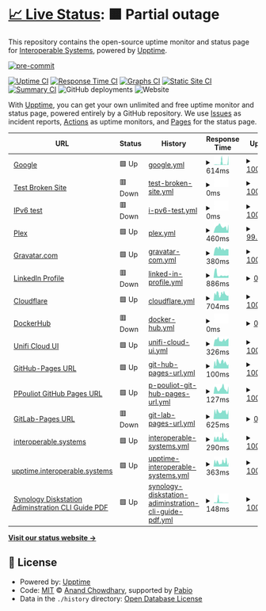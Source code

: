 # [📈 Live Status](https://upptime.interoperable.systems): <!--live status--> **🟧 Partial outage**

This repository contains the open-source uptime monitor and status page for [Interoperable Systems](https://interoperable.systems), powered by [Upptime](https://github.com/upptime/upptime).

<!-- BADGIE TIME -->

[![pre-commit](https://img.shields.io/badge/pre--commit-enabled-brightgreen?logo=pre-commit)](https://github.com/pre-commit/pre-commit)

<!-- END BADGIE TIME -->

[![Uptime CI](https://github.com/interoperable/upptime/workflows/Uptime%20CI/badge.svg)](https://github.com/interoperable/upptime/actions?query=workflow%3A%22Uptime+CI%22)
[![Response Time CI](https://github.com/interoperable/upptime/workflows/Response%20Time%20CI/badge.svg)](https://github.com/interoperable/upptime/actions?query=workflow%3A%22Response+Time+CI%22)
[![Graphs CI](https://github.com/interoperable/upptime/workflows/Graphs%20CI/badge.svg)](https://github.com/interoperable/upptime/actions?query=workflow%3A%22Graphs+CI%22)
[![Static Site CI](https://github.com/interoperable/upptime/workflows/Static%20Site%20CI/badge.svg)](https://github.com/interoperable/upptime/actions?query=workflow%3A%22Static+Site+CI%22)
[![Summary CI](https://github.com/interoperable/upptime/workflows/Summary%20CI/badge.svg)](https://github.com/interoperable/upptime/actions?query=workflow%3A%22Summary+CI%22)
![GitHub deployments](https://img.shields.io/github/deployments/interoperable/uptime/github-pages)
![Website](https://img.shields.io/website?url=https%3A%2F%2Fupptime.interoperable.systems)

With [Upptime](https://upptime.js.org), you can get your own unlimited and free uptime monitor and status page, powered entirely by a GitHub repository. We use [Issues](https://github.com/interoperable/upptime/issues) as incident reports, [Actions](https://github.com/interoperable/upptime/actions) as uptime monitors, and [Pages](https://upptime.interoperable.systems) for the status page.

<!--start: status pages-->
<!-- This summary is generated by Upptime (https://github.com/upptime/upptime) -->
<!-- Do not edit this manually, your changes will be overwritten -->
<!-- prettier-ignore -->
| URL | Status | History | Response Time | Uptime |
| --- | ------ | ------- | ------------- | ------ |
| <img alt="" src="https://icons.duckduckgo.com/ip3/www.google.com.ico" height="13"> [Google](https://www.google.com) | 🟩 Up | [google.yml](https://github.com/interoperable/upptime/commits/HEAD/history/google.yml) | <details><summary><img alt="Response time graph" src="./graphs/google/response-time-week.png" height="20"> 614ms</summary><br><a href="https://upptime.interoperable.systems/history/google"><img alt="Response time 411" src="https://img.shields.io/endpoint?url=https%3A%2F%2Fraw.githubusercontent.com%2Finteroperable%2Fupptime%2FHEAD%2Fapi%2Fgoogle%2Fresponse-time.json"></a><br><a href="https://upptime.interoperable.systems/history/google"><img alt="24-hour response time 94" src="https://img.shields.io/endpoint?url=https%3A%2F%2Fraw.githubusercontent.com%2Finteroperable%2Fupptime%2FHEAD%2Fapi%2Fgoogle%2Fresponse-time-day.json"></a><br><a href="https://upptime.interoperable.systems/history/google"><img alt="7-day response time 614" src="https://img.shields.io/endpoint?url=https%3A%2F%2Fraw.githubusercontent.com%2Finteroperable%2Fupptime%2FHEAD%2Fapi%2Fgoogle%2Fresponse-time-week.json"></a><br><a href="https://upptime.interoperable.systems/history/google"><img alt="30-day response time 411" src="https://img.shields.io/endpoint?url=https%3A%2F%2Fraw.githubusercontent.com%2Finteroperable%2Fupptime%2FHEAD%2Fapi%2Fgoogle%2Fresponse-time-month.json"></a><br><a href="https://upptime.interoperable.systems/history/google"><img alt="1-year response time 411" src="https://img.shields.io/endpoint?url=https%3A%2F%2Fraw.githubusercontent.com%2Finteroperable%2Fupptime%2FHEAD%2Fapi%2Fgoogle%2Fresponse-time-year.json"></a></details> | <details><summary><a href="https://upptime.interoperable.systems/history/google">100.00%</a></summary><a href="https://upptime.interoperable.systems/history/google"><img alt="All-time uptime 100.00%" src="https://img.shields.io/endpoint?url=https%3A%2F%2Fraw.githubusercontent.com%2Finteroperable%2Fupptime%2FHEAD%2Fapi%2Fgoogle%2Fuptime.json"></a><br><a href="https://upptime.interoperable.systems/history/google"><img alt="24-hour uptime 100.00%" src="https://img.shields.io/endpoint?url=https%3A%2F%2Fraw.githubusercontent.com%2Finteroperable%2Fupptime%2FHEAD%2Fapi%2Fgoogle%2Fuptime-day.json"></a><br><a href="https://upptime.interoperable.systems/history/google"><img alt="7-day uptime 100.00%" src="https://img.shields.io/endpoint?url=https%3A%2F%2Fraw.githubusercontent.com%2Finteroperable%2Fupptime%2FHEAD%2Fapi%2Fgoogle%2Fuptime-week.json"></a><br><a href="https://upptime.interoperable.systems/history/google"><img alt="30-day uptime 100.00%" src="https://img.shields.io/endpoint?url=https%3A%2F%2Fraw.githubusercontent.com%2Finteroperable%2Fupptime%2FHEAD%2Fapi%2Fgoogle%2Fuptime-month.json"></a><br><a href="https://upptime.interoperable.systems/history/google"><img alt="1-year uptime 100.00%" src="https://img.shields.io/endpoint?url=https%3A%2F%2Fraw.githubusercontent.com%2Finteroperable%2Fupptime%2FHEAD%2Fapi%2Fgoogle%2Fuptime-year.json"></a></details>
| <img alt="" src="https://icons.duckduckgo.com/ip3/thissitedoesnotexist.koj.co.ico" height="13"> [Test Broken Site](https://thissitedoesnotexist.koj.co) | 🟥 Down | [test-broken-site.yml](https://github.com/interoperable/upptime/commits/HEAD/history/test-broken-site.yml) | <details><summary><img alt="Response time graph" src="./graphs/test-broken-site/response-time-week.png" height="20"> 0ms</summary><br><a href="https://upptime.interoperable.systems/history/test-broken-site"><img alt="Response time 0" src="https://img.shields.io/endpoint?url=https%3A%2F%2Fraw.githubusercontent.com%2Finteroperable%2Fupptime%2FHEAD%2Fapi%2Ftest-broken-site%2Fresponse-time.json"></a><br><a href="https://upptime.interoperable.systems/history/test-broken-site"><img alt="24-hour response time 0" src="https://img.shields.io/endpoint?url=https%3A%2F%2Fraw.githubusercontent.com%2Finteroperable%2Fupptime%2FHEAD%2Fapi%2Ftest-broken-site%2Fresponse-time-day.json"></a><br><a href="https://upptime.interoperable.systems/history/test-broken-site"><img alt="7-day response time 0" src="https://img.shields.io/endpoint?url=https%3A%2F%2Fraw.githubusercontent.com%2Finteroperable%2Fupptime%2FHEAD%2Fapi%2Ftest-broken-site%2Fresponse-time-week.json"></a><br><a href="https://upptime.interoperable.systems/history/test-broken-site"><img alt="30-day response time 0" src="https://img.shields.io/endpoint?url=https%3A%2F%2Fraw.githubusercontent.com%2Finteroperable%2Fupptime%2FHEAD%2Fapi%2Ftest-broken-site%2Fresponse-time-month.json"></a><br><a href="https://upptime.interoperable.systems/history/test-broken-site"><img alt="1-year response time 0" src="https://img.shields.io/endpoint?url=https%3A%2F%2Fraw.githubusercontent.com%2Finteroperable%2Fupptime%2FHEAD%2Fapi%2Ftest-broken-site%2Fresponse-time-year.json"></a></details> | <details><summary><a href="https://upptime.interoperable.systems/history/test-broken-site">100.00%</a></summary><a href="https://upptime.interoperable.systems/history/test-broken-site"><img alt="All-time uptime 100.00%" src="https://img.shields.io/endpoint?url=https%3A%2F%2Fraw.githubusercontent.com%2Finteroperable%2Fupptime%2FHEAD%2Fapi%2Ftest-broken-site%2Fuptime.json"></a><br><a href="https://upptime.interoperable.systems/history/test-broken-site"><img alt="24-hour uptime 100.00%" src="https://img.shields.io/endpoint?url=https%3A%2F%2Fraw.githubusercontent.com%2Finteroperable%2Fupptime%2FHEAD%2Fapi%2Ftest-broken-site%2Fuptime-day.json"></a><br><a href="https://upptime.interoperable.systems/history/test-broken-site"><img alt="7-day uptime 100.00%" src="https://img.shields.io/endpoint?url=https%3A%2F%2Fraw.githubusercontent.com%2Finteroperable%2Fupptime%2FHEAD%2Fapi%2Ftest-broken-site%2Fuptime-week.json"></a><br><a href="https://upptime.interoperable.systems/history/test-broken-site"><img alt="30-day uptime 100.00%" src="https://img.shields.io/endpoint?url=https%3A%2F%2Fraw.githubusercontent.com%2Finteroperable%2Fupptime%2FHEAD%2Fapi%2Ftest-broken-site%2Fuptime-month.json"></a><br><a href="https://upptime.interoperable.systems/history/test-broken-site"><img alt="1-year uptime 100.00%" src="https://img.shields.io/endpoint?url=https%3A%2F%2Fraw.githubusercontent.com%2Finteroperable%2Fupptime%2FHEAD%2Fapi%2Ftest-broken-site%2Fuptime-year.json"></a></details>
| <img alt="" src="https://icons.duckduckgo.com/ip3/null.ico" height="13"> [IPv6 test](forwardemail.net) | 🟥 Down | [i-pv6-test.yml](https://github.com/interoperable/upptime/commits/HEAD/history/i-pv6-test.yml) | <details><summary><img alt="Response time graph" src="./graphs/i-pv6-test/response-time-week.png" height="20"> 0ms</summary><br><a href="https://upptime.interoperable.systems/history/i-pv6-test"><img alt="Response time 0" src="https://img.shields.io/endpoint?url=https%3A%2F%2Fraw.githubusercontent.com%2Finteroperable%2Fupptime%2FHEAD%2Fapi%2Fi-pv6-test%2Fresponse-time.json"></a><br><a href="https://upptime.interoperable.systems/history/i-pv6-test"><img alt="24-hour response time 0" src="https://img.shields.io/endpoint?url=https%3A%2F%2Fraw.githubusercontent.com%2Finteroperable%2Fupptime%2FHEAD%2Fapi%2Fi-pv6-test%2Fresponse-time-day.json"></a><br><a href="https://upptime.interoperable.systems/history/i-pv6-test"><img alt="7-day response time 0" src="https://img.shields.io/endpoint?url=https%3A%2F%2Fraw.githubusercontent.com%2Finteroperable%2Fupptime%2FHEAD%2Fapi%2Fi-pv6-test%2Fresponse-time-week.json"></a><br><a href="https://upptime.interoperable.systems/history/i-pv6-test"><img alt="30-day response time 0" src="https://img.shields.io/endpoint?url=https%3A%2F%2Fraw.githubusercontent.com%2Finteroperable%2Fupptime%2FHEAD%2Fapi%2Fi-pv6-test%2Fresponse-time-month.json"></a><br><a href="https://upptime.interoperable.systems/history/i-pv6-test"><img alt="1-year response time 0" src="https://img.shields.io/endpoint?url=https%3A%2F%2Fraw.githubusercontent.com%2Finteroperable%2Fupptime%2FHEAD%2Fapi%2Fi-pv6-test%2Fresponse-time-year.json"></a></details> | <details><summary><a href="https://upptime.interoperable.systems/history/i-pv6-test">100.00%</a></summary><a href="https://upptime.interoperable.systems/history/i-pv6-test"><img alt="All-time uptime 100.00%" src="https://img.shields.io/endpoint?url=https%3A%2F%2Fraw.githubusercontent.com%2Finteroperable%2Fupptime%2FHEAD%2Fapi%2Fi-pv6-test%2Fuptime.json"></a><br><a href="https://upptime.interoperable.systems/history/i-pv6-test"><img alt="24-hour uptime 100.00%" src="https://img.shields.io/endpoint?url=https%3A%2F%2Fraw.githubusercontent.com%2Finteroperable%2Fupptime%2FHEAD%2Fapi%2Fi-pv6-test%2Fuptime-day.json"></a><br><a href="https://upptime.interoperable.systems/history/i-pv6-test"><img alt="7-day uptime 100.00%" src="https://img.shields.io/endpoint?url=https%3A%2F%2Fraw.githubusercontent.com%2Finteroperable%2Fupptime%2FHEAD%2Fapi%2Fi-pv6-test%2Fuptime-week.json"></a><br><a href="https://upptime.interoperable.systems/history/i-pv6-test"><img alt="30-day uptime 100.00%" src="https://img.shields.io/endpoint?url=https%3A%2F%2Fraw.githubusercontent.com%2Finteroperable%2Fupptime%2FHEAD%2Fapi%2Fi-pv6-test%2Fuptime-month.json"></a><br><a href="https://upptime.interoperable.systems/history/i-pv6-test"><img alt="1-year uptime 100.00%" src="https://img.shields.io/endpoint?url=https%3A%2F%2Fraw.githubusercontent.com%2Finteroperable%2Fupptime%2FHEAD%2Fapi%2Fi-pv6-test%2Fuptime-year.json"></a></details>
| <img alt="" src="https://icons.duckduckgo.com/ip3/plex.tv.ico" height="13"> [Plex](https://plex.tv) | 🟩 Up | [plex.yml](https://github.com/interoperable/upptime/commits/HEAD/history/plex.yml) | <details><summary><img alt="Response time graph" src="./graphs/plex/response-time-week.png" height="20"> 460ms</summary><br><a href="https://upptime.interoperable.systems/history/plex"><img alt="Response time 457" src="https://img.shields.io/endpoint?url=https%3A%2F%2Fraw.githubusercontent.com%2Finteroperable%2Fupptime%2FHEAD%2Fapi%2Fplex%2Fresponse-time.json"></a><br><a href="https://upptime.interoperable.systems/history/plex"><img alt="24-hour response time 140" src="https://img.shields.io/endpoint?url=https%3A%2F%2Fraw.githubusercontent.com%2Finteroperable%2Fupptime%2FHEAD%2Fapi%2Fplex%2Fresponse-time-day.json"></a><br><a href="https://upptime.interoperable.systems/history/plex"><img alt="7-day response time 460" src="https://img.shields.io/endpoint?url=https%3A%2F%2Fraw.githubusercontent.com%2Finteroperable%2Fupptime%2FHEAD%2Fapi%2Fplex%2Fresponse-time-week.json"></a><br><a href="https://upptime.interoperable.systems/history/plex"><img alt="30-day response time 457" src="https://img.shields.io/endpoint?url=https%3A%2F%2Fraw.githubusercontent.com%2Finteroperable%2Fupptime%2FHEAD%2Fapi%2Fplex%2Fresponse-time-month.json"></a><br><a href="https://upptime.interoperable.systems/history/plex"><img alt="1-year response time 457" src="https://img.shields.io/endpoint?url=https%3A%2F%2Fraw.githubusercontent.com%2Finteroperable%2Fupptime%2FHEAD%2Fapi%2Fplex%2Fresponse-time-year.json"></a></details> | <details><summary><a href="https://upptime.interoperable.systems/history/plex">99.84%</a></summary><a href="https://upptime.interoperable.systems/history/plex"><img alt="All-time uptime 99.86%" src="https://img.shields.io/endpoint?url=https%3A%2F%2Fraw.githubusercontent.com%2Finteroperable%2Fupptime%2FHEAD%2Fapi%2Fplex%2Fuptime.json"></a><br><a href="https://upptime.interoperable.systems/history/plex"><img alt="24-hour uptime 100.00%" src="https://img.shields.io/endpoint?url=https%3A%2F%2Fraw.githubusercontent.com%2Finteroperable%2Fupptime%2FHEAD%2Fapi%2Fplex%2Fuptime-day.json"></a><br><a href="https://upptime.interoperable.systems/history/plex"><img alt="7-day uptime 99.84%" src="https://img.shields.io/endpoint?url=https%3A%2F%2Fraw.githubusercontent.com%2Finteroperable%2Fupptime%2FHEAD%2Fapi%2Fplex%2Fuptime-week.json"></a><br><a href="https://upptime.interoperable.systems/history/plex"><img alt="30-day uptime 99.86%" src="https://img.shields.io/endpoint?url=https%3A%2F%2Fraw.githubusercontent.com%2Finteroperable%2Fupptime%2FHEAD%2Fapi%2Fplex%2Fuptime-month.json"></a><br><a href="https://upptime.interoperable.systems/history/plex"><img alt="1-year uptime 99.86%" src="https://img.shields.io/endpoint?url=https%3A%2F%2Fraw.githubusercontent.com%2Finteroperable%2Fupptime%2FHEAD%2Fapi%2Fplex%2Fuptime-year.json"></a></details>
| <img alt="" src="https://icons.duckduckgo.com/ip3/gravatar.com.ico" height="13"> [Gravatar.com](https://gravatar.com/valiantly040d60ddad) | 🟩 Up | [gravatar-com.yml](https://github.com/interoperable/upptime/commits/HEAD/history/gravatar-com.yml) | <details><summary><img alt="Response time graph" src="./graphs/gravatar-com/response-time-week.png" height="20"> 380ms</summary><br><a href="https://upptime.interoperable.systems/history/gravatar-com"><img alt="Response time 414" src="https://img.shields.io/endpoint?url=https%3A%2F%2Fraw.githubusercontent.com%2Finteroperable%2Fupptime%2FHEAD%2Fapi%2Fgravatar-com%2Fresponse-time.json"></a><br><a href="https://upptime.interoperable.systems/history/gravatar-com"><img alt="24-hour response time 428" src="https://img.shields.io/endpoint?url=https%3A%2F%2Fraw.githubusercontent.com%2Finteroperable%2Fupptime%2FHEAD%2Fapi%2Fgravatar-com%2Fresponse-time-day.json"></a><br><a href="https://upptime.interoperable.systems/history/gravatar-com"><img alt="7-day response time 380" src="https://img.shields.io/endpoint?url=https%3A%2F%2Fraw.githubusercontent.com%2Finteroperable%2Fupptime%2FHEAD%2Fapi%2Fgravatar-com%2Fresponse-time-week.json"></a><br><a href="https://upptime.interoperable.systems/history/gravatar-com"><img alt="30-day response time 414" src="https://img.shields.io/endpoint?url=https%3A%2F%2Fraw.githubusercontent.com%2Finteroperable%2Fupptime%2FHEAD%2Fapi%2Fgravatar-com%2Fresponse-time-month.json"></a><br><a href="https://upptime.interoperable.systems/history/gravatar-com"><img alt="1-year response time 414" src="https://img.shields.io/endpoint?url=https%3A%2F%2Fraw.githubusercontent.com%2Finteroperable%2Fupptime%2FHEAD%2Fapi%2Fgravatar-com%2Fresponse-time-year.json"></a></details> | <details><summary><a href="https://upptime.interoperable.systems/history/gravatar-com">100.00%</a></summary><a href="https://upptime.interoperable.systems/history/gravatar-com"><img alt="All-time uptime 100.00%" src="https://img.shields.io/endpoint?url=https%3A%2F%2Fraw.githubusercontent.com%2Finteroperable%2Fupptime%2FHEAD%2Fapi%2Fgravatar-com%2Fuptime.json"></a><br><a href="https://upptime.interoperable.systems/history/gravatar-com"><img alt="24-hour uptime 100.00%" src="https://img.shields.io/endpoint?url=https%3A%2F%2Fraw.githubusercontent.com%2Finteroperable%2Fupptime%2FHEAD%2Fapi%2Fgravatar-com%2Fuptime-day.json"></a><br><a href="https://upptime.interoperable.systems/history/gravatar-com"><img alt="7-day uptime 100.00%" src="https://img.shields.io/endpoint?url=https%3A%2F%2Fraw.githubusercontent.com%2Finteroperable%2Fupptime%2FHEAD%2Fapi%2Fgravatar-com%2Fuptime-week.json"></a><br><a href="https://upptime.interoperable.systems/history/gravatar-com"><img alt="30-day uptime 100.00%" src="https://img.shields.io/endpoint?url=https%3A%2F%2Fraw.githubusercontent.com%2Finteroperable%2Fupptime%2FHEAD%2Fapi%2Fgravatar-com%2Fuptime-month.json"></a><br><a href="https://upptime.interoperable.systems/history/gravatar-com"><img alt="1-year uptime 100.00%" src="https://img.shields.io/endpoint?url=https%3A%2F%2Fraw.githubusercontent.com%2Finteroperable%2Fupptime%2FHEAD%2Fapi%2Fgravatar-com%2Fuptime-year.json"></a></details>
| <img alt="" src="https://icons.duckduckgo.com/ip3/www.linkedin.com.ico" height="13"> [LinkedIn Profile](https://www.linkedin.com/in/peterpouliot) | 🟥 Down | [linked-in-profile.yml](https://github.com/interoperable/upptime/commits/HEAD/history/linked-in-profile.yml) | <details><summary><img alt="Response time graph" src="./graphs/linked-in-profile/response-time-week.png" height="20"> 886ms</summary><br><a href="https://upptime.interoperable.systems/history/linked-in-profile"><img alt="Response time 1335" src="https://img.shields.io/endpoint?url=https%3A%2F%2Fraw.githubusercontent.com%2Finteroperable%2Fupptime%2FHEAD%2Fapi%2Flinked-in-profile%2Fresponse-time.json"></a><br><a href="https://upptime.interoperable.systems/history/linked-in-profile"><img alt="24-hour response time 887" src="https://img.shields.io/endpoint?url=https%3A%2F%2Fraw.githubusercontent.com%2Finteroperable%2Fupptime%2FHEAD%2Fapi%2Flinked-in-profile%2Fresponse-time-day.json"></a><br><a href="https://upptime.interoperable.systems/history/linked-in-profile"><img alt="7-day response time 886" src="https://img.shields.io/endpoint?url=https%3A%2F%2Fraw.githubusercontent.com%2Finteroperable%2Fupptime%2FHEAD%2Fapi%2Flinked-in-profile%2Fresponse-time-week.json"></a><br><a href="https://upptime.interoperable.systems/history/linked-in-profile"><img alt="30-day response time 1335" src="https://img.shields.io/endpoint?url=https%3A%2F%2Fraw.githubusercontent.com%2Finteroperable%2Fupptime%2FHEAD%2Fapi%2Flinked-in-profile%2Fresponse-time-month.json"></a><br><a href="https://upptime.interoperable.systems/history/linked-in-profile"><img alt="1-year response time 1335" src="https://img.shields.io/endpoint?url=https%3A%2F%2Fraw.githubusercontent.com%2Finteroperable%2Fupptime%2FHEAD%2Fapi%2Flinked-in-profile%2Fresponse-time-year.json"></a></details> | <details><summary><a href="https://upptime.interoperable.systems/history/linked-in-profile">0.00%</a></summary><a href="https://upptime.interoperable.systems/history/linked-in-profile"><img alt="All-time uptime 0.00%" src="https://img.shields.io/endpoint?url=https%3A%2F%2Fraw.githubusercontent.com%2Finteroperable%2Fupptime%2FHEAD%2Fapi%2Flinked-in-profile%2Fuptime.json"></a><br><a href="https://upptime.interoperable.systems/history/linked-in-profile"><img alt="24-hour uptime 0.00%" src="https://img.shields.io/endpoint?url=https%3A%2F%2Fraw.githubusercontent.com%2Finteroperable%2Fupptime%2FHEAD%2Fapi%2Flinked-in-profile%2Fuptime-day.json"></a><br><a href="https://upptime.interoperable.systems/history/linked-in-profile"><img alt="7-day uptime 0.00%" src="https://img.shields.io/endpoint?url=https%3A%2F%2Fraw.githubusercontent.com%2Finteroperable%2Fupptime%2FHEAD%2Fapi%2Flinked-in-profile%2Fuptime-week.json"></a><br><a href="https://upptime.interoperable.systems/history/linked-in-profile"><img alt="30-day uptime 0.00%" src="https://img.shields.io/endpoint?url=https%3A%2F%2Fraw.githubusercontent.com%2Finteroperable%2Fupptime%2FHEAD%2Fapi%2Flinked-in-profile%2Fuptime-month.json"></a><br><a href="https://upptime.interoperable.systems/history/linked-in-profile"><img alt="1-year uptime 0.00%" src="https://img.shields.io/endpoint?url=https%3A%2F%2Fraw.githubusercontent.com%2Finteroperable%2Fupptime%2FHEAD%2Fapi%2Flinked-in-profile%2Fuptime-year.json"></a></details>
| <img alt="" src="https://icons.duckduckgo.com/ip3/cloudflare.com.ico" height="13"> [Cloudflare](https://cloudflare.com) | 🟩 Up | [cloudflare.yml](https://github.com/interoperable/upptime/commits/HEAD/history/cloudflare.yml) | <details><summary><img alt="Response time graph" src="./graphs/cloudflare/response-time-week.png" height="20"> 704ms</summary><br><a href="https://upptime.interoperable.systems/history/cloudflare"><img alt="Response time 826" src="https://img.shields.io/endpoint?url=https%3A%2F%2Fraw.githubusercontent.com%2Finteroperable%2Fupptime%2FHEAD%2Fapi%2Fcloudflare%2Fresponse-time.json"></a><br><a href="https://upptime.interoperable.systems/history/cloudflare"><img alt="24-hour response time 415" src="https://img.shields.io/endpoint?url=https%3A%2F%2Fraw.githubusercontent.com%2Finteroperable%2Fupptime%2FHEAD%2Fapi%2Fcloudflare%2Fresponse-time-day.json"></a><br><a href="https://upptime.interoperable.systems/history/cloudflare"><img alt="7-day response time 704" src="https://img.shields.io/endpoint?url=https%3A%2F%2Fraw.githubusercontent.com%2Finteroperable%2Fupptime%2FHEAD%2Fapi%2Fcloudflare%2Fresponse-time-week.json"></a><br><a href="https://upptime.interoperable.systems/history/cloudflare"><img alt="30-day response time 826" src="https://img.shields.io/endpoint?url=https%3A%2F%2Fraw.githubusercontent.com%2Finteroperable%2Fupptime%2FHEAD%2Fapi%2Fcloudflare%2Fresponse-time-month.json"></a><br><a href="https://upptime.interoperable.systems/history/cloudflare"><img alt="1-year response time 826" src="https://img.shields.io/endpoint?url=https%3A%2F%2Fraw.githubusercontent.com%2Finteroperable%2Fupptime%2FHEAD%2Fapi%2Fcloudflare%2Fresponse-time-year.json"></a></details> | <details><summary><a href="https://upptime.interoperable.systems/history/cloudflare">100.00%</a></summary><a href="https://upptime.interoperable.systems/history/cloudflare"><img alt="All-time uptime 100.00%" src="https://img.shields.io/endpoint?url=https%3A%2F%2Fraw.githubusercontent.com%2Finteroperable%2Fupptime%2FHEAD%2Fapi%2Fcloudflare%2Fuptime.json"></a><br><a href="https://upptime.interoperable.systems/history/cloudflare"><img alt="24-hour uptime 100.00%" src="https://img.shields.io/endpoint?url=https%3A%2F%2Fraw.githubusercontent.com%2Finteroperable%2Fupptime%2FHEAD%2Fapi%2Fcloudflare%2Fuptime-day.json"></a><br><a href="https://upptime.interoperable.systems/history/cloudflare"><img alt="7-day uptime 100.00%" src="https://img.shields.io/endpoint?url=https%3A%2F%2Fraw.githubusercontent.com%2Finteroperable%2Fupptime%2FHEAD%2Fapi%2Fcloudflare%2Fuptime-week.json"></a><br><a href="https://upptime.interoperable.systems/history/cloudflare"><img alt="30-day uptime 100.00%" src="https://img.shields.io/endpoint?url=https%3A%2F%2Fraw.githubusercontent.com%2Finteroperable%2Fupptime%2FHEAD%2Fapi%2Fcloudflare%2Fuptime-month.json"></a><br><a href="https://upptime.interoperable.systems/history/cloudflare"><img alt="1-year uptime 100.00%" src="https://img.shields.io/endpoint?url=https%3A%2F%2Fraw.githubusercontent.com%2Finteroperable%2Fupptime%2FHEAD%2Fapi%2Fcloudflare%2Fuptime-year.json"></a></details>
| <img alt="" src="https://icons.duckduckgo.com/ip3/hub.docker.com.ico" height="13"> [DockerHub](https://hub.docker.com/orgs/interoperable/repositories) | 🟥 Down | [docker-hub.yml](https://github.com/interoperable/upptime/commits/HEAD/history/docker-hub.yml) | <details><summary><img alt="Response time graph" src="./graphs/docker-hub/response-time-week.png" height="20"> 0ms</summary><br><a href="https://upptime.interoperable.systems/history/docker-hub"><img alt="Response time 0" src="https://img.shields.io/endpoint?url=https%3A%2F%2Fraw.githubusercontent.com%2Finteroperable%2Fupptime%2FHEAD%2Fapi%2Fdocker-hub%2Fresponse-time.json"></a><br><a href="https://upptime.interoperable.systems/history/docker-hub"><img alt="24-hour response time 0" src="https://img.shields.io/endpoint?url=https%3A%2F%2Fraw.githubusercontent.com%2Finteroperable%2Fupptime%2FHEAD%2Fapi%2Fdocker-hub%2Fresponse-time-day.json"></a><br><a href="https://upptime.interoperable.systems/history/docker-hub"><img alt="7-day response time 0" src="https://img.shields.io/endpoint?url=https%3A%2F%2Fraw.githubusercontent.com%2Finteroperable%2Fupptime%2FHEAD%2Fapi%2Fdocker-hub%2Fresponse-time-week.json"></a><br><a href="https://upptime.interoperable.systems/history/docker-hub"><img alt="30-day response time 0" src="https://img.shields.io/endpoint?url=https%3A%2F%2Fraw.githubusercontent.com%2Finteroperable%2Fupptime%2FHEAD%2Fapi%2Fdocker-hub%2Fresponse-time-month.json"></a><br><a href="https://upptime.interoperable.systems/history/docker-hub"><img alt="1-year response time 0" src="https://img.shields.io/endpoint?url=https%3A%2F%2Fraw.githubusercontent.com%2Finteroperable%2Fupptime%2FHEAD%2Fapi%2Fdocker-hub%2Fresponse-time-year.json"></a></details> | <details><summary><a href="https://upptime.interoperable.systems/history/docker-hub">0.00%</a></summary><a href="https://upptime.interoperable.systems/history/docker-hub"><img alt="All-time uptime 0.00%" src="https://img.shields.io/endpoint?url=https%3A%2F%2Fraw.githubusercontent.com%2Finteroperable%2Fupptime%2FHEAD%2Fapi%2Fdocker-hub%2Fuptime.json"></a><br><a href="https://upptime.interoperable.systems/history/docker-hub"><img alt="24-hour uptime 0.00%" src="https://img.shields.io/endpoint?url=https%3A%2F%2Fraw.githubusercontent.com%2Finteroperable%2Fupptime%2FHEAD%2Fapi%2Fdocker-hub%2Fuptime-day.json"></a><br><a href="https://upptime.interoperable.systems/history/docker-hub"><img alt="7-day uptime 0.00%" src="https://img.shields.io/endpoint?url=https%3A%2F%2Fraw.githubusercontent.com%2Finteroperable%2Fupptime%2FHEAD%2Fapi%2Fdocker-hub%2Fuptime-week.json"></a><br><a href="https://upptime.interoperable.systems/history/docker-hub"><img alt="30-day uptime 0.00%" src="https://img.shields.io/endpoint?url=https%3A%2F%2Fraw.githubusercontent.com%2Finteroperable%2Fupptime%2FHEAD%2Fapi%2Fdocker-hub%2Fuptime-month.json"></a><br><a href="https://upptime.interoperable.systems/history/docker-hub"><img alt="1-year uptime 0.00%" src="https://img.shields.io/endpoint?url=https%3A%2F%2Fraw.githubusercontent.com%2Finteroperable%2Fupptime%2FHEAD%2Fapi%2Fdocker-hub%2Fuptime-year.json"></a></details>
| <img alt="" src="https://icons.duckduckgo.com/ip3/unifi.ui.com.ico" height="13"> [Unifi Cloud UI](https://unifi.ui.com) | 🟩 Up | [unifi-cloud-ui.yml](https://github.com/interoperable/upptime/commits/HEAD/history/unifi-cloud-ui.yml) | <details><summary><img alt="Response time graph" src="./graphs/unifi-cloud-ui/response-time-week.png" height="20"> 326ms</summary><br><a href="https://upptime.interoperable.systems/history/unifi-cloud-ui"><img alt="Response time 332" src="https://img.shields.io/endpoint?url=https%3A%2F%2Fraw.githubusercontent.com%2Finteroperable%2Fupptime%2FHEAD%2Fapi%2Funifi-cloud-ui%2Fresponse-time.json"></a><br><a href="https://upptime.interoperable.systems/history/unifi-cloud-ui"><img alt="24-hour response time 361" src="https://img.shields.io/endpoint?url=https%3A%2F%2Fraw.githubusercontent.com%2Finteroperable%2Fupptime%2FHEAD%2Fapi%2Funifi-cloud-ui%2Fresponse-time-day.json"></a><br><a href="https://upptime.interoperable.systems/history/unifi-cloud-ui"><img alt="7-day response time 326" src="https://img.shields.io/endpoint?url=https%3A%2F%2Fraw.githubusercontent.com%2Finteroperable%2Fupptime%2FHEAD%2Fapi%2Funifi-cloud-ui%2Fresponse-time-week.json"></a><br><a href="https://upptime.interoperable.systems/history/unifi-cloud-ui"><img alt="30-day response time 332" src="https://img.shields.io/endpoint?url=https%3A%2F%2Fraw.githubusercontent.com%2Finteroperable%2Fupptime%2FHEAD%2Fapi%2Funifi-cloud-ui%2Fresponse-time-month.json"></a><br><a href="https://upptime.interoperable.systems/history/unifi-cloud-ui"><img alt="1-year response time 332" src="https://img.shields.io/endpoint?url=https%3A%2F%2Fraw.githubusercontent.com%2Finteroperable%2Fupptime%2FHEAD%2Fapi%2Funifi-cloud-ui%2Fresponse-time-year.json"></a></details> | <details><summary><a href="https://upptime.interoperable.systems/history/unifi-cloud-ui">100.00%</a></summary><a href="https://upptime.interoperable.systems/history/unifi-cloud-ui"><img alt="All-time uptime 100.00%" src="https://img.shields.io/endpoint?url=https%3A%2F%2Fraw.githubusercontent.com%2Finteroperable%2Fupptime%2FHEAD%2Fapi%2Funifi-cloud-ui%2Fuptime.json"></a><br><a href="https://upptime.interoperable.systems/history/unifi-cloud-ui"><img alt="24-hour uptime 100.00%" src="https://img.shields.io/endpoint?url=https%3A%2F%2Fraw.githubusercontent.com%2Finteroperable%2Fupptime%2FHEAD%2Fapi%2Funifi-cloud-ui%2Fuptime-day.json"></a><br><a href="https://upptime.interoperable.systems/history/unifi-cloud-ui"><img alt="7-day uptime 100.00%" src="https://img.shields.io/endpoint?url=https%3A%2F%2Fraw.githubusercontent.com%2Finteroperable%2Fupptime%2FHEAD%2Fapi%2Funifi-cloud-ui%2Fuptime-week.json"></a><br><a href="https://upptime.interoperable.systems/history/unifi-cloud-ui"><img alt="30-day uptime 100.00%" src="https://img.shields.io/endpoint?url=https%3A%2F%2Fraw.githubusercontent.com%2Finteroperable%2Fupptime%2FHEAD%2Fapi%2Funifi-cloud-ui%2Fuptime-month.json"></a><br><a href="https://upptime.interoperable.systems/history/unifi-cloud-ui"><img alt="1-year uptime 100.00%" src="https://img.shields.io/endpoint?url=https%3A%2F%2Fraw.githubusercontent.com%2Finteroperable%2Fupptime%2FHEAD%2Fapi%2Funifi-cloud-ui%2Fuptime-year.json"></a></details>
| <img alt="" src="https://icons.duckduckgo.com/ip3/interoperable.github.io.ico" height="13"> [GitHub-Pages URL](https://interoperable.github.io) | 🟩 Up | [git-hub-pages-url.yml](https://github.com/interoperable/upptime/commits/HEAD/history/git-hub-pages-url.yml) | <details><summary><img alt="Response time graph" src="./graphs/git-hub-pages-url/response-time-week.png" height="20"> 100ms</summary><br><a href="https://upptime.interoperable.systems/history/git-hub-pages-url"><img alt="Response time 103" src="https://img.shields.io/endpoint?url=https%3A%2F%2Fraw.githubusercontent.com%2Finteroperable%2Fupptime%2FHEAD%2Fapi%2Fgit-hub-pages-url%2Fresponse-time.json"></a><br><a href="https://upptime.interoperable.systems/history/git-hub-pages-url"><img alt="24-hour response time 47" src="https://img.shields.io/endpoint?url=https%3A%2F%2Fraw.githubusercontent.com%2Finteroperable%2Fupptime%2FHEAD%2Fapi%2Fgit-hub-pages-url%2Fresponse-time-day.json"></a><br><a href="https://upptime.interoperable.systems/history/git-hub-pages-url"><img alt="7-day response time 100" src="https://img.shields.io/endpoint?url=https%3A%2F%2Fraw.githubusercontent.com%2Finteroperable%2Fupptime%2FHEAD%2Fapi%2Fgit-hub-pages-url%2Fresponse-time-week.json"></a><br><a href="https://upptime.interoperable.systems/history/git-hub-pages-url"><img alt="30-day response time 103" src="https://img.shields.io/endpoint?url=https%3A%2F%2Fraw.githubusercontent.com%2Finteroperable%2Fupptime%2FHEAD%2Fapi%2Fgit-hub-pages-url%2Fresponse-time-month.json"></a><br><a href="https://upptime.interoperable.systems/history/git-hub-pages-url"><img alt="1-year response time 103" src="https://img.shields.io/endpoint?url=https%3A%2F%2Fraw.githubusercontent.com%2Finteroperable%2Fupptime%2FHEAD%2Fapi%2Fgit-hub-pages-url%2Fresponse-time-year.json"></a></details> | <details><summary><a href="https://upptime.interoperable.systems/history/git-hub-pages-url">100.00%</a></summary><a href="https://upptime.interoperable.systems/history/git-hub-pages-url"><img alt="All-time uptime 55.43%" src="https://img.shields.io/endpoint?url=https%3A%2F%2Fraw.githubusercontent.com%2Finteroperable%2Fupptime%2FHEAD%2Fapi%2Fgit-hub-pages-url%2Fuptime.json"></a><br><a href="https://upptime.interoperable.systems/history/git-hub-pages-url"><img alt="24-hour uptime 100.00%" src="https://img.shields.io/endpoint?url=https%3A%2F%2Fraw.githubusercontent.com%2Finteroperable%2Fupptime%2FHEAD%2Fapi%2Fgit-hub-pages-url%2Fuptime-day.json"></a><br><a href="https://upptime.interoperable.systems/history/git-hub-pages-url"><img alt="7-day uptime 100.00%" src="https://img.shields.io/endpoint?url=https%3A%2F%2Fraw.githubusercontent.com%2Finteroperable%2Fupptime%2FHEAD%2Fapi%2Fgit-hub-pages-url%2Fuptime-week.json"></a><br><a href="https://upptime.interoperable.systems/history/git-hub-pages-url"><img alt="30-day uptime 55.43%" src="https://img.shields.io/endpoint?url=https%3A%2F%2Fraw.githubusercontent.com%2Finteroperable%2Fupptime%2FHEAD%2Fapi%2Fgit-hub-pages-url%2Fuptime-month.json"></a><br><a href="https://upptime.interoperable.systems/history/git-hub-pages-url"><img alt="1-year uptime 55.43%" src="https://img.shields.io/endpoint?url=https%3A%2F%2Fraw.githubusercontent.com%2Finteroperable%2Fupptime%2FHEAD%2Fapi%2Fgit-hub-pages-url%2Fuptime-year.json"></a></details>
| <img alt="" src="https://icons.duckduckgo.com/ip3/ppouliot.github.io.ico" height="13"> [PPouliot GitHub Pages URL](https://ppouliot.github.io) | 🟩 Up | [p-pouliot-git-hub-pages-url.yml](https://github.com/interoperable/upptime/commits/HEAD/history/p-pouliot-git-hub-pages-url.yml) | <details><summary><img alt="Response time graph" src="./graphs/p-pouliot-git-hub-pages-url/response-time-week.png" height="20"> 127ms</summary><br><a href="https://upptime.interoperable.systems/history/p-pouliot-git-hub-pages-url"><img alt="Response time 122" src="https://img.shields.io/endpoint?url=https%3A%2F%2Fraw.githubusercontent.com%2Finteroperable%2Fupptime%2FHEAD%2Fapi%2Fp-pouliot-git-hub-pages-url%2Fresponse-time.json"></a><br><a href="https://upptime.interoperable.systems/history/p-pouliot-git-hub-pages-url"><img alt="24-hour response time 52" src="https://img.shields.io/endpoint?url=https%3A%2F%2Fraw.githubusercontent.com%2Finteroperable%2Fupptime%2FHEAD%2Fapi%2Fp-pouliot-git-hub-pages-url%2Fresponse-time-day.json"></a><br><a href="https://upptime.interoperable.systems/history/p-pouliot-git-hub-pages-url"><img alt="7-day response time 127" src="https://img.shields.io/endpoint?url=https%3A%2F%2Fraw.githubusercontent.com%2Finteroperable%2Fupptime%2FHEAD%2Fapi%2Fp-pouliot-git-hub-pages-url%2Fresponse-time-week.json"></a><br><a href="https://upptime.interoperable.systems/history/p-pouliot-git-hub-pages-url"><img alt="30-day response time 122" src="https://img.shields.io/endpoint?url=https%3A%2F%2Fraw.githubusercontent.com%2Finteroperable%2Fupptime%2FHEAD%2Fapi%2Fp-pouliot-git-hub-pages-url%2Fresponse-time-month.json"></a><br><a href="https://upptime.interoperable.systems/history/p-pouliot-git-hub-pages-url"><img alt="1-year response time 122" src="https://img.shields.io/endpoint?url=https%3A%2F%2Fraw.githubusercontent.com%2Finteroperable%2Fupptime%2FHEAD%2Fapi%2Fp-pouliot-git-hub-pages-url%2Fresponse-time-year.json"></a></details> | <details><summary><a href="https://upptime.interoperable.systems/history/p-pouliot-git-hub-pages-url">100.00%</a></summary><a href="https://upptime.interoperable.systems/history/p-pouliot-git-hub-pages-url"><img alt="All-time uptime 100.00%" src="https://img.shields.io/endpoint?url=https%3A%2F%2Fraw.githubusercontent.com%2Finteroperable%2Fupptime%2FHEAD%2Fapi%2Fp-pouliot-git-hub-pages-url%2Fuptime.json"></a><br><a href="https://upptime.interoperable.systems/history/p-pouliot-git-hub-pages-url"><img alt="24-hour uptime 100.00%" src="https://img.shields.io/endpoint?url=https%3A%2F%2Fraw.githubusercontent.com%2Finteroperable%2Fupptime%2FHEAD%2Fapi%2Fp-pouliot-git-hub-pages-url%2Fuptime-day.json"></a><br><a href="https://upptime.interoperable.systems/history/p-pouliot-git-hub-pages-url"><img alt="7-day uptime 100.00%" src="https://img.shields.io/endpoint?url=https%3A%2F%2Fraw.githubusercontent.com%2Finteroperable%2Fupptime%2FHEAD%2Fapi%2Fp-pouliot-git-hub-pages-url%2Fuptime-week.json"></a><br><a href="https://upptime.interoperable.systems/history/p-pouliot-git-hub-pages-url"><img alt="30-day uptime 100.00%" src="https://img.shields.io/endpoint?url=https%3A%2F%2Fraw.githubusercontent.com%2Finteroperable%2Fupptime%2FHEAD%2Fapi%2Fp-pouliot-git-hub-pages-url%2Fuptime-month.json"></a><br><a href="https://upptime.interoperable.systems/history/p-pouliot-git-hub-pages-url"><img alt="1-year uptime 100.00%" src="https://img.shields.io/endpoint?url=https%3A%2F%2Fraw.githubusercontent.com%2Finteroperable%2Fupptime%2FHEAD%2Fapi%2Fp-pouliot-git-hub-pages-url%2Fuptime-year.json"></a></details>
| <img alt="" src="https://icons.duckduckgo.com/ip3/interoperable.gitlab.io.ico" height="13"> [GitLab-Pages URL](https://interoperable.gitlab.io) | 🟥 Down | [git-lab-pages-url.yml](https://github.com/interoperable/upptime/commits/HEAD/history/git-lab-pages-url.yml) | <details><summary><img alt="Response time graph" src="./graphs/git-lab-pages-url/response-time-week.png" height="20"> 625ms</summary><br><a href="https://upptime.interoperable.systems/history/git-lab-pages-url"><img alt="Response time 640" src="https://img.shields.io/endpoint?url=https%3A%2F%2Fraw.githubusercontent.com%2Finteroperable%2Fupptime%2FHEAD%2Fapi%2Fgit-lab-pages-url%2Fresponse-time.json"></a><br><a href="https://upptime.interoperable.systems/history/git-lab-pages-url"><img alt="24-hour response time 383" src="https://img.shields.io/endpoint?url=https%3A%2F%2Fraw.githubusercontent.com%2Finteroperable%2Fupptime%2FHEAD%2Fapi%2Fgit-lab-pages-url%2Fresponse-time-day.json"></a><br><a href="https://upptime.interoperable.systems/history/git-lab-pages-url"><img alt="7-day response time 625" src="https://img.shields.io/endpoint?url=https%3A%2F%2Fraw.githubusercontent.com%2Finteroperable%2Fupptime%2FHEAD%2Fapi%2Fgit-lab-pages-url%2Fresponse-time-week.json"></a><br><a href="https://upptime.interoperable.systems/history/git-lab-pages-url"><img alt="30-day response time 640" src="https://img.shields.io/endpoint?url=https%3A%2F%2Fraw.githubusercontent.com%2Finteroperable%2Fupptime%2FHEAD%2Fapi%2Fgit-lab-pages-url%2Fresponse-time-month.json"></a><br><a href="https://upptime.interoperable.systems/history/git-lab-pages-url"><img alt="1-year response time 640" src="https://img.shields.io/endpoint?url=https%3A%2F%2Fraw.githubusercontent.com%2Finteroperable%2Fupptime%2FHEAD%2Fapi%2Fgit-lab-pages-url%2Fresponse-time-year.json"></a></details> | <details><summary><a href="https://upptime.interoperable.systems/history/git-lab-pages-url">0.00%</a></summary><a href="https://upptime.interoperable.systems/history/git-lab-pages-url"><img alt="All-time uptime 0.00%" src="https://img.shields.io/endpoint?url=https%3A%2F%2Fraw.githubusercontent.com%2Finteroperable%2Fupptime%2FHEAD%2Fapi%2Fgit-lab-pages-url%2Fuptime.json"></a><br><a href="https://upptime.interoperable.systems/history/git-lab-pages-url"><img alt="24-hour uptime 0.00%" src="https://img.shields.io/endpoint?url=https%3A%2F%2Fraw.githubusercontent.com%2Finteroperable%2Fupptime%2FHEAD%2Fapi%2Fgit-lab-pages-url%2Fuptime-day.json"></a><br><a href="https://upptime.interoperable.systems/history/git-lab-pages-url"><img alt="7-day uptime 0.00%" src="https://img.shields.io/endpoint?url=https%3A%2F%2Fraw.githubusercontent.com%2Finteroperable%2Fupptime%2FHEAD%2Fapi%2Fgit-lab-pages-url%2Fuptime-week.json"></a><br><a href="https://upptime.interoperable.systems/history/git-lab-pages-url"><img alt="30-day uptime 0.00%" src="https://img.shields.io/endpoint?url=https%3A%2F%2Fraw.githubusercontent.com%2Finteroperable%2Fupptime%2FHEAD%2Fapi%2Fgit-lab-pages-url%2Fuptime-month.json"></a><br><a href="https://upptime.interoperable.systems/history/git-lab-pages-url"><img alt="1-year uptime 0.00%" src="https://img.shields.io/endpoint?url=https%3A%2F%2Fraw.githubusercontent.com%2Finteroperable%2Fupptime%2FHEAD%2Fapi%2Fgit-lab-pages-url%2Fuptime-year.json"></a></details>
| <img alt="" src="https://icons.duckduckgo.com/ip3/interoperable.systems.ico" height="13"> [interoperable.systems](https://interoperable.systems) | 🟩 Up | [interoperable-systems.yml](https://github.com/interoperable/upptime/commits/HEAD/history/interoperable-systems.yml) | <details><summary><img alt="Response time graph" src="./graphs/interoperable-systems/response-time-week.png" height="20"> 290ms</summary><br><a href="https://upptime.interoperable.systems/history/interoperable-systems"><img alt="Response time 275" src="https://img.shields.io/endpoint?url=https%3A%2F%2Fraw.githubusercontent.com%2Finteroperable%2Fupptime%2FHEAD%2Fapi%2Finteroperable-systems%2Fresponse-time.json"></a><br><a href="https://upptime.interoperable.systems/history/interoperable-systems"><img alt="24-hour response time 94" src="https://img.shields.io/endpoint?url=https%3A%2F%2Fraw.githubusercontent.com%2Finteroperable%2Fupptime%2FHEAD%2Fapi%2Finteroperable-systems%2Fresponse-time-day.json"></a><br><a href="https://upptime.interoperable.systems/history/interoperable-systems"><img alt="7-day response time 290" src="https://img.shields.io/endpoint?url=https%3A%2F%2Fraw.githubusercontent.com%2Finteroperable%2Fupptime%2FHEAD%2Fapi%2Finteroperable-systems%2Fresponse-time-week.json"></a><br><a href="https://upptime.interoperable.systems/history/interoperable-systems"><img alt="30-day response time 275" src="https://img.shields.io/endpoint?url=https%3A%2F%2Fraw.githubusercontent.com%2Finteroperable%2Fupptime%2FHEAD%2Fapi%2Finteroperable-systems%2Fresponse-time-month.json"></a><br><a href="https://upptime.interoperable.systems/history/interoperable-systems"><img alt="1-year response time 275" src="https://img.shields.io/endpoint?url=https%3A%2F%2Fraw.githubusercontent.com%2Finteroperable%2Fupptime%2FHEAD%2Fapi%2Finteroperable-systems%2Fresponse-time-year.json"></a></details> | <details><summary><a href="https://upptime.interoperable.systems/history/interoperable-systems">100.00%</a></summary><a href="https://upptime.interoperable.systems/history/interoperable-systems"><img alt="All-time uptime 100.00%" src="https://img.shields.io/endpoint?url=https%3A%2F%2Fraw.githubusercontent.com%2Finteroperable%2Fupptime%2FHEAD%2Fapi%2Finteroperable-systems%2Fuptime.json"></a><br><a href="https://upptime.interoperable.systems/history/interoperable-systems"><img alt="24-hour uptime 100.00%" src="https://img.shields.io/endpoint?url=https%3A%2F%2Fraw.githubusercontent.com%2Finteroperable%2Fupptime%2FHEAD%2Fapi%2Finteroperable-systems%2Fuptime-day.json"></a><br><a href="https://upptime.interoperable.systems/history/interoperable-systems"><img alt="7-day uptime 100.00%" src="https://img.shields.io/endpoint?url=https%3A%2F%2Fraw.githubusercontent.com%2Finteroperable%2Fupptime%2FHEAD%2Fapi%2Finteroperable-systems%2Fuptime-week.json"></a><br><a href="https://upptime.interoperable.systems/history/interoperable-systems"><img alt="30-day uptime 100.00%" src="https://img.shields.io/endpoint?url=https%3A%2F%2Fraw.githubusercontent.com%2Finteroperable%2Fupptime%2FHEAD%2Fapi%2Finteroperable-systems%2Fuptime-month.json"></a><br><a href="https://upptime.interoperable.systems/history/interoperable-systems"><img alt="1-year uptime 100.00%" src="https://img.shields.io/endpoint?url=https%3A%2F%2Fraw.githubusercontent.com%2Finteroperable%2Fupptime%2FHEAD%2Fapi%2Finteroperable-systems%2Fuptime-year.json"></a></details>
| <img alt="" src="https://icons.duckduckgo.com/ip3/upptime.interoperable.systems.ico" height="13"> [upptime.interoperable.systems](https://upptime.interoperable.systems) | 🟩 Up | [upptime-interoperable-systems.yml](https://github.com/interoperable/upptime/commits/HEAD/history/upptime-interoperable-systems.yml) | <details><summary><img alt="Response time graph" src="./graphs/upptime-interoperable-systems/response-time-week.png" height="20"> 363ms</summary><br><a href="https://upptime.interoperable.systems/history/upptime-interoperable-systems"><img alt="Response time 312" src="https://img.shields.io/endpoint?url=https%3A%2F%2Fraw.githubusercontent.com%2Finteroperable%2Fupptime%2FHEAD%2Fapi%2Fupptime-interoperable-systems%2Fresponse-time.json"></a><br><a href="https://upptime.interoperable.systems/history/upptime-interoperable-systems"><img alt="24-hour response time 570" src="https://img.shields.io/endpoint?url=https%3A%2F%2Fraw.githubusercontent.com%2Finteroperable%2Fupptime%2FHEAD%2Fapi%2Fupptime-interoperable-systems%2Fresponse-time-day.json"></a><br><a href="https://upptime.interoperable.systems/history/upptime-interoperable-systems"><img alt="7-day response time 363" src="https://img.shields.io/endpoint?url=https%3A%2F%2Fraw.githubusercontent.com%2Finteroperable%2Fupptime%2FHEAD%2Fapi%2Fupptime-interoperable-systems%2Fresponse-time-week.json"></a><br><a href="https://upptime.interoperable.systems/history/upptime-interoperable-systems"><img alt="30-day response time 312" src="https://img.shields.io/endpoint?url=https%3A%2F%2Fraw.githubusercontent.com%2Finteroperable%2Fupptime%2FHEAD%2Fapi%2Fupptime-interoperable-systems%2Fresponse-time-month.json"></a><br><a href="https://upptime.interoperable.systems/history/upptime-interoperable-systems"><img alt="1-year response time 312" src="https://img.shields.io/endpoint?url=https%3A%2F%2Fraw.githubusercontent.com%2Finteroperable%2Fupptime%2FHEAD%2Fapi%2Fupptime-interoperable-systems%2Fresponse-time-year.json"></a></details> | <details><summary><a href="https://upptime.interoperable.systems/history/upptime-interoperable-systems">100.00%</a></summary><a href="https://upptime.interoperable.systems/history/upptime-interoperable-systems"><img alt="All-time uptime 100.00%" src="https://img.shields.io/endpoint?url=https%3A%2F%2Fraw.githubusercontent.com%2Finteroperable%2Fupptime%2FHEAD%2Fapi%2Fupptime-interoperable-systems%2Fuptime.json"></a><br><a href="https://upptime.interoperable.systems/history/upptime-interoperable-systems"><img alt="24-hour uptime 100.00%" src="https://img.shields.io/endpoint?url=https%3A%2F%2Fraw.githubusercontent.com%2Finteroperable%2Fupptime%2FHEAD%2Fapi%2Fupptime-interoperable-systems%2Fuptime-day.json"></a><br><a href="https://upptime.interoperable.systems/history/upptime-interoperable-systems"><img alt="7-day uptime 100.00%" src="https://img.shields.io/endpoint?url=https%3A%2F%2Fraw.githubusercontent.com%2Finteroperable%2Fupptime%2FHEAD%2Fapi%2Fupptime-interoperable-systems%2Fuptime-week.json"></a><br><a href="https://upptime.interoperable.systems/history/upptime-interoperable-systems"><img alt="30-day uptime 100.00%" src="https://img.shields.io/endpoint?url=https%3A%2F%2Fraw.githubusercontent.com%2Finteroperable%2Fupptime%2FHEAD%2Fapi%2Fupptime-interoperable-systems%2Fuptime-month.json"></a><br><a href="https://upptime.interoperable.systems/history/upptime-interoperable-systems"><img alt="1-year uptime 100.00%" src="https://img.shields.io/endpoint?url=https%3A%2F%2Fraw.githubusercontent.com%2Finteroperable%2Fupptime%2FHEAD%2Fapi%2Fupptime-interoperable-systems%2Fuptime-year.json"></a></details>
| <img alt="" src="https://icons.duckduckgo.com/ip3/global.download.synology.com.ico" height="13"> [Synology Diskstation Adiminstration CLI Guide PDF](https://global.download.synology.com/download/Document/Software/DeveloperGuide/Firmware/DSM/All/enu/Synology_DiskStation_Administration_CLI_Guide.pdf) | 🟩 Up | [synology-diskstation-adiminstration-cli-guide-pdf.yml](https://github.com/interoperable/upptime/commits/HEAD/history/synology-diskstation-adiminstration-cli-guide-pdf.yml) | <details><summary><img alt="Response time graph" src="./graphs/synology-diskstation-adiminstration-cli-guide-pdf/response-time-week.png" height="20"> 148ms</summary><br><a href="https://upptime.interoperable.systems/history/synology-diskstation-adiminstration-cli-guide-pdf"><img alt="Response time 254" src="https://img.shields.io/endpoint?url=https%3A%2F%2Fraw.githubusercontent.com%2Finteroperable%2Fupptime%2FHEAD%2Fapi%2Fsynology-diskstation-adiminstration-cli-guide-pdf%2Fresponse-time.json"></a><br><a href="https://upptime.interoperable.systems/history/synology-diskstation-adiminstration-cli-guide-pdf"><img alt="24-hour response time 96" src="https://img.shields.io/endpoint?url=https%3A%2F%2Fraw.githubusercontent.com%2Finteroperable%2Fupptime%2FHEAD%2Fapi%2Fsynology-diskstation-adiminstration-cli-guide-pdf%2Fresponse-time-day.json"></a><br><a href="https://upptime.interoperable.systems/history/synology-diskstation-adiminstration-cli-guide-pdf"><img alt="7-day response time 148" src="https://img.shields.io/endpoint?url=https%3A%2F%2Fraw.githubusercontent.com%2Finteroperable%2Fupptime%2FHEAD%2Fapi%2Fsynology-diskstation-adiminstration-cli-guide-pdf%2Fresponse-time-week.json"></a><br><a href="https://upptime.interoperable.systems/history/synology-diskstation-adiminstration-cli-guide-pdf"><img alt="30-day response time 254" src="https://img.shields.io/endpoint?url=https%3A%2F%2Fraw.githubusercontent.com%2Finteroperable%2Fupptime%2FHEAD%2Fapi%2Fsynology-diskstation-adiminstration-cli-guide-pdf%2Fresponse-time-month.json"></a><br><a href="https://upptime.interoperable.systems/history/synology-diskstation-adiminstration-cli-guide-pdf"><img alt="1-year response time 254" src="https://img.shields.io/endpoint?url=https%3A%2F%2Fraw.githubusercontent.com%2Finteroperable%2Fupptime%2FHEAD%2Fapi%2Fsynology-diskstation-adiminstration-cli-guide-pdf%2Fresponse-time-year.json"></a></details> | <details><summary><a href="https://upptime.interoperable.systems/history/synology-diskstation-adiminstration-cli-guide-pdf">100.00%</a></summary><a href="https://upptime.interoperable.systems/history/synology-diskstation-adiminstration-cli-guide-pdf"><img alt="All-time uptime 100.00%" src="https://img.shields.io/endpoint?url=https%3A%2F%2Fraw.githubusercontent.com%2Finteroperable%2Fupptime%2FHEAD%2Fapi%2Fsynology-diskstation-adiminstration-cli-guide-pdf%2Fuptime.json"></a><br><a href="https://upptime.interoperable.systems/history/synology-diskstation-adiminstration-cli-guide-pdf"><img alt="24-hour uptime 100.00%" src="https://img.shields.io/endpoint?url=https%3A%2F%2Fraw.githubusercontent.com%2Finteroperable%2Fupptime%2FHEAD%2Fapi%2Fsynology-diskstation-adiminstration-cli-guide-pdf%2Fuptime-day.json"></a><br><a href="https://upptime.interoperable.systems/history/synology-diskstation-adiminstration-cli-guide-pdf"><img alt="7-day uptime 100.00%" src="https://img.shields.io/endpoint?url=https%3A%2F%2Fraw.githubusercontent.com%2Finteroperable%2Fupptime%2FHEAD%2Fapi%2Fsynology-diskstation-adiminstration-cli-guide-pdf%2Fuptime-week.json"></a><br><a href="https://upptime.interoperable.systems/history/synology-diskstation-adiminstration-cli-guide-pdf"><img alt="30-day uptime 100.00%" src="https://img.shields.io/endpoint?url=https%3A%2F%2Fraw.githubusercontent.com%2Finteroperable%2Fupptime%2FHEAD%2Fapi%2Fsynology-diskstation-adiminstration-cli-guide-pdf%2Fuptime-month.json"></a><br><a href="https://upptime.interoperable.systems/history/synology-diskstation-adiminstration-cli-guide-pdf"><img alt="1-year uptime 100.00%" src="https://img.shields.io/endpoint?url=https%3A%2F%2Fraw.githubusercontent.com%2Finteroperable%2Fupptime%2FHEAD%2Fapi%2Fsynology-diskstation-adiminstration-cli-guide-pdf%2Fuptime-year.json"></a></details>

<!--end: status pages-->

[**Visit our status website →**](https://upptime.interoperable.systems)

## 📄 License

- Powered by: [Upptime](https://github.com/upptime/upptime)
- Code: [MIT](./LICENSE) © [Anand Chowdhary](https://anandchowdhary.com), supported by [Pabio](https://pabio.com)
- Data in the `./history` directory: [Open Database License](https://opendatacommons.org/licenses/odbl/1-0/)
